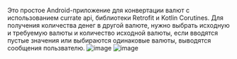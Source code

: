 Это простое Android-приложение для конвертации валют с использованием currate api, библиотеки Retrofit и Kotlin Corutines. Для получения количества денег в другой валюте, нужно выбрать исходную и требуемую валюты и количество исходной валюты, если вводятся пустые значения или выбираются одинаковые валюты, выводятся сообщения пользвателю.
![image](https://github.com/user-attachments/assets/067c8843-d0d9-4ee1-b807-f0f8e48d13a5)
![image](https://github.com/user-attachments/assets/f25b3ad1-5056-4e29-a3c1-f85c4cd3d6ec)


